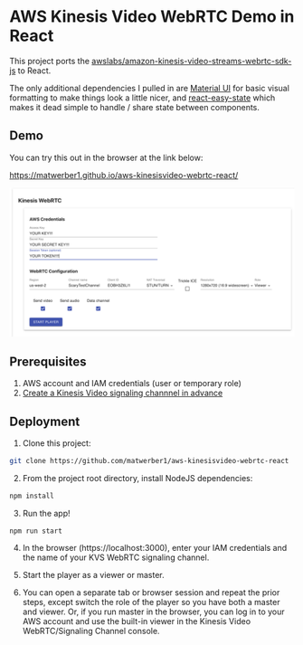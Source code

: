 # AWS Kinesis Video WebRTC Demo in React

This project ports the [awslabs/amazon-kinesis-video-streams-webrtc-sdk-js](https://github.com/awslabs/amazon-kinesis-video-streams-webrtc-sdk-js) to React. 

The only additional dependencies I pulled in are [Material UI](https://material-ui.com/) for basic visual formatting to make things look a little nicer, and [react-easy-state](https://github.com/RisingStack/react-easy-state) which makes it dead simple to handle / share state between components.

## Demo

You can try this out in the browser at the link below:

https://matwerber1.github.io/aws-kinesisvideo-webrtc-react/

![Example](example.png)

## Prerequisites

1. AWS account and IAM credentials (user or temporary role)
2. [Create a Kinesis Video signaling channnel in advance](https://docs.aws.amazon.com/kinesisvideostreams-webrtc-dg/latest/devguide/gs-createchannel.html)

## Deployment

1. Clone this project: 

  ```sh
  git clone https://github.com/matwerber1/aws-kinesisvideo-webrtc-react
  ```

2. From the project root directory, install NodeJS dependencies:

  ```sh
  npm install
  ```

3. Run the app!

  ```
  npm run start
  ```

4. In the browser (https://localhost:3000), enter your IAM credentials and the name of your KVS WebRTC signaling channel.

5. Start the player as a viewer or master.

6. You can open a separate tab or browser session and repeat the prior steps, except switch the role of the player so you have both a master and viewer. Or, if you run master in the browser, you can log in to your AWS account and use the built-in viewer in the Kinesis Video WebRTC/Signaling Channel console.
